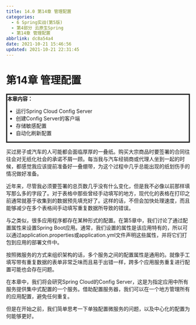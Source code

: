 ```yaml
---
title: 14.0 第14章 管理配置
categories: 
  - 6 Spring实战(第5版)
  - 第4部分 云原生Spring
  - 第14章 管理配置
abbrlink: dc8a54a4
date: 2021-10-21 15:46:56
updated: 2021-10-21 22:31:45
---
```

# 第14章 管理配置

<div style="border-style:solid;"><strong>本章内容：</strong><ul><li>运行Spring Cloud Config Server</li><li>创建Config Server的客户端</li><li>存储敏感配置</li><li>自动化刷新配置</li></ul></div>

买过房子或汽车的人可能都会面临厚厚的一叠纸。购买大宗商品时要签署的合同往往会对无纸化社会的承诺不屑一顾。每当我与汽车经销商或代理人坐到一起的时候，都感觉我应该提前准备好一叠绷带，为这个过程中几乎总能出现的纸划伤手的情况做好准备。

近年来，尽管我必须要签署的总页数几乎没有什么变化，但是我不必像以前那样填写那么多的字段了。对于表格中那些曾经手动填写的地方，现代化的表格在打印之前通常就基于收集到的数据预先填充好了。这样的话，不但会加快处理速度，而且能够减少在多个表格间手动填写重复数据所导致的错误。

与之类似，很多应用程序都存在某种形式的配置。在第5章中，我们讨论了通过配置属性来设置Spring Boot应用。通常，我们设置的属性是该应用特有的，所以可以通过application.properties或application.yml文件声明这些属性，并将它们打包到应用的部署文件中。

按照微服务的方式来组织架构的话，多个服务之间的配置属性是通用的。就像手工填写带有重复数据的表单非常乏味而且易于出错一样，跨多个应用服务重复进行配置可能也会存在问题。

在本章中，我们将会研究Spring Cloud的Config Server，这是为指定应用中所有服务提供集中式配置的一个服务。借助配置服务器，我们可以在一个地方管理所有的应用配置，避免任何重复。

但是在开始之前，我们简单思考一下单独配置微服务的问题，以及中心化的配置为何能够更好。
